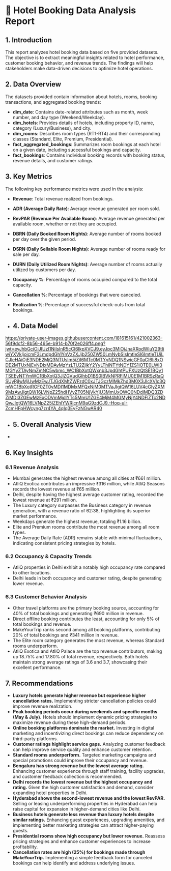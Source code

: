 # 🌟 Hotel Booking Data Analysis Report

## 1. Introduction
This report analyzes hotel booking data based on five provided datasets. The objective is to extract meaningful insights related to hotel performance, customer booking behavior, and revenue trends. The findings will help stakeholders make data-driven decisions to optimize hotel operations.

## 2. Data Overview
The datasets provided contain information about hotels, rooms, booking transactions, and aggregated booking trends:

- **dim_date**: Contains date-related attributes such as month, week number, and day type (Weekend/Weekday).
- **dim_hotels**: Provides details of hotels, including property ID, name, category (Luxury/Business), and city.
- **dim_rooms**: Describes room types (RT1-RT4) and their corresponding classes (Standard, Elite, Premium, Presidential).
- **fact_aggregated_bookings**: Summarizes room bookings at each hotel on a given date, including successful bookings and capacity.
- **fact_bookings**: Contains individual booking records with booking status, revenue details, and customer ratings.

## 3. Key Metrics
The following key performance metrics were used in the analysis:

- **Revenue**: Total revenue realized from bookings.
- **ADR (Average Daily Rate)**: Average revenue generated per room sold.
- **RevPAR (Revenue Per Available Room)**: Average revenue generated per available room, whether or not they are occupied.
- **DBRN (Daily Booked Room Nights)**: Average number of rooms booked per day over the given period.
- **DSRN (Daily Sellable Room Nights)**: Average number of rooms ready for sale per day.
- **DURN (Daily Utilized Room Nights)**: Average number of rooms actually utilized by customers per day.
- **Occupancy %**: Percentage of rooms occupied compared to the total capacity.
- **Cancellation %**: Percentage of bookings that were canceled.
- **Realization %**: Percentage of successful check-outs from total bookings.

- ## 4. Data Model
https://private-user-images.githubusercontent.com/181615161/421002363-56f9dcf2-8b56-465e-b914-b70f2e026ff4.png?jwt=eyJhbGciOiJIUzI1NiIsInR5cCI6IkpXVCJ9.eyJpc3MiOiJnaXRodWIuY29tIiwiYXVkIjoicmF3LmdpdGh1YnVzZXJjb250ZW50LmNvbSIsImtleSI6ImtleTUiLCJleHAiOjE3NDE2MjQ3NTUsIm5iZiI6MTc0MTYyNDQ1NSwicGF0aCI6Ii8xODE2MTUxNjEvNDIxMDAyMzYzLTU2ZjlkY2YyLThiNTYtNDY1ZS1iOTE0LWI3MGYyZTAyNmZmNC5wbmc_WC1BbXotQWxnb3JpdGhtPUFXUzQtSE1BQy1TSEEyNTYmWC1BbXotQ3JlZGVudGlhbD1BS0lBVkNPRFlMU0E1M1BRSzRaQSUyRjIwMjUwMzEwJTJGdXMtZWFzdC0xJTJGczMlMkZhd3M0X3JlcXVlc3QmWC1BbXotRGF0ZT0yMDI1MDMxMFQxNjM0MTVaJlgtQW16LUV4cGlyZXM9MzAwJlgtQW16LVNpZ25hdHVyZT05NjVkYjU3MmUxOWQ0NDdiMDQ3ZDZiMDI3ZGEwMzExODVmMjdlYTc5MmU1ZGE4MjM4MGMyNjY4NDFlZTc2NDQwJlgtQW16LVNpZ25lZEhlYWRlcnM9aG9zdCJ9.-Hoq-uI-ZcmHFpHWcyng7zr4YA_4qIq3EyFzNGwAR40

- ## 5. Overall Analysis View
- 

## 6. Key Insights

### 6.1 Revenue Analysis
- Mumbai generates the highest revenue among all cities at ₹661 million.
- AtliQ Exotica contributes an impressive ₹316 million, while AtliQ Seasons records the lowest revenue at ₹65 million.
- Delhi, despite having the highest average customer rating, recorded the lowest revenue at ₹291 million.
- The Luxury category surpasses the Business category in revenue generation, with a revenue ratio of 62:38, highlighting its superior market performance.
- Weekdays generate the highest revenue, totaling ₹1.16 billion.
- Elite and Premium rooms contribute the most revenue among all room types.
- The Average Daily Rate (ADR) remains stable with minimal fluctuations, indicating consistent pricing strategies by hotels.

### 6.2 Occupancy & Capacity Trends
- AtliQ properties in Delhi exhibit a notably high occupancy rate compared to other locations.
- Delhi leads in both occupancy and customer rating, despite generating lower revenue.

### 6.3 Customer Behavior Analysis
- Other travel platforms are the primary booking source, accounting for 40% of total bookings and generating ₹690 million in revenue.
- Direct offline booking contributes the least, accounting for only 5% of total bookings and revenue.
- MakeYourTrip ranks second among all booking platforms, contributing 20% of total bookings and ₹341 million in revenue.
- The Elite room category generates the most revenue, whereas Standard rooms underperform.
- AtliQ Exotica and AtliQ Palace are the top revenue contributors, making up 18.75% and 17.80% of total revenue, respectively. Both hotels maintain strong average ratings of 3.6 and 3.7, showcasing their excellent performance.

## 7. Recommendations
- **Luxury hotels generate higher revenue but experience higher cancellation rates.** Implementing stricter cancellation policies could improve revenue realization.
- **Peak booking periods occur during weekends and specific months (May & July).** Hotels should implement dynamic pricing strategies to maximize revenue during these high-demand periods.
- **Online booking platforms dominate the market.** Investing in digital marketing and incentivizing direct bookings can reduce dependency on third-party platforms.
- **Customer ratings highlight service gaps.** Analyzing customer feedback can help improve service quality and enhance customer retention.
- **Standard rooms underperform.** Targeted marketing campaigns and special promotions could improve their occupancy and revenue.
- **Bengaluru has strong revenue but the lowest average rating.** Enhancing customer experience through staff training, facility upgrades, and customer feedback collection is recommended.
- **Delhi records the lowest revenue but the highest occupancy and rating.** Given the high customer satisfaction and demand, consider expanding hotel properties in Delhi.
- **Hyderabad shows the second-lowest revenue and the lowest RevPAR.** Selling or leasing underperforming properties in Hyderabad can help raise capital for expansion in higher-demand cities like Delhi.
- **Business hotels generate less revenue than luxury hotels despite similar ratings.** Enhancing guest experiences, upgrading amenities, and implementing better marketing strategies can attract higher-paying guests.
- **Presidential rooms show high occupancy but lower revenue.** Reassess pricing strategies and enhance customer experiences to increase profitability.
- **Cancellation rates are high (25%) for bookings made through MakeYourTrip.** Implementing a simple feedback form for canceled bookings can help identify and address underlying issues.
